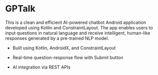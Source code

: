 # GPTalk
This is a clean and efficient AI-powered chatbot Android application developed using Kotlin and ConstraintLayout. The app enables users to input questions in natural language and receive intelligent, human-like responses generated by a pre-trained NLP model.

- Built using Kotlin, AndroidX, and ConstraintLayout

- Real-time question-response flow with Submit button

- AI integration via REST APIs

